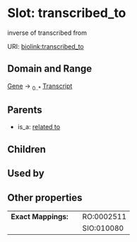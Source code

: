 
# Slot: transcribed_to


inverse of transcribed from

URI: [biolink:transcribed_to](https://w3id.org/biolink/vocab/transcribed_to)


## Domain and Range

[Gene](Gene.md) ->  <sub>0..*</sub> [Transcript](Transcript.md)

## Parents

 *  is_a: [related to](related_to.md)

## Children


## Used by


## Other properties

|  |  |  |
| --- | --- | --- |
| **Exact Mappings:** | | RO:0002511 |
|  | | SIO:010080 |

